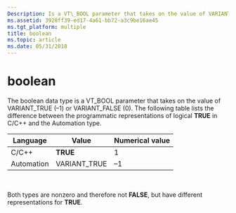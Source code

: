 ```yaml
---
Description: Is a VT\_BOOL parameter that takes on the value of VARIANT\_TRUE (&\#8211;1) or VARIANT\_FALSE (0).
ms.assetid: 3928ff39-ed17-4a61-bb72-a3c9be16ae45
ms.tgt_platform: multiple
title: boolean
ms.topic: article
ms.date: 05/31/2018
---
```


# boolean

The boolean data type is a VT\_BOOL parameter that takes on the value of VARIANT\_TRUE (–1) or VARIANT\_FALSE (0). The following table lists the difference between the programmatic representations of logical **TRUE** in C/C++ and the Automation type.



| Language   | Value         | Numerical value |
|------------|---------------|-----------------|
| C/C++      | **TRUE**      | 1               |
| Automation | VARIANT\_TRUE | –1              |



 

Both types are nonzero and therefore not **FALSE**, but have different representations for **TRUE**.

 

 



